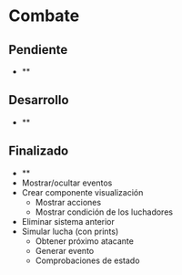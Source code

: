 # Combate

## Pendiente

- **

## Desarrollo

- **

## Finalizado

- **
- Mostrar/ocultar eventos
- Crear componente visualización
  - Mostrar acciones
  - Mostrar condición de los luchadores
- Eliminar sistema anterior
- Simular lucha (con prints)
  - Obtener próximo atacante
  - Generar evento
  - Comprobaciones de estado
